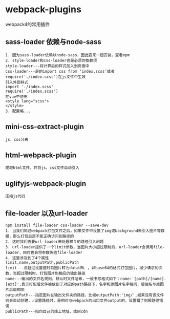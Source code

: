 # webpack-plugins
webpack4的常用插件
## sass-loader 依赖与node-sass
```
1. 因为sass-loader依赖以node-sass，因此要来一起安装，查看npm
2. style-loader和css-loader也是必须的依赖项
style-loader---将计算后的样式加入到页面中
css-loader---是的import css from ‘index.scss’或者require('./index.scss')在js文件中生效
引入外部样式
import './index.scss'
require('./index.scss')
在vue中使用
<style lang="scss">
</style>
3. 配置略...
```
## mini-css-extract-plugin 
`js，css分离`
## html-webpack-plugin
`提取html文件，并将js，css文件自动引入`
## uglifyjs-webpack-plugin
`压缩js代码`
## file-loader 以及url-loader
```
npm install file-loader css-loader --save-dev
1. 当我们同过webpack打包文件之后，如果文件中设置了img或background来引入图片等数据，那么打包后是不能正确访问到路径的
2. 这时我们去要url-loader来处理相关的路径引入问题
3. url-loader提供了一个limit参数，当图片大小超过限制后，url-loader会调用file-loader，同时也会将参数传给file-loader
4. 这里涉及到了4个属性
limit,name,outputPath,publicPath
limit---没超过设置值时将图片转为dataURL ，以base64的格式打包图片，减少请求的次数，当超过限制时，打包图片到相应的输出路径
name---输出的文件名规则，默认时文件哈希，一般书写格式如下：name:'[path]/[name].[ext]',表示打包后文件被放到了对应的path路径下，名字和原图片名字相同，后缀名与原图片后缀相同
outputPath---指定图片在输出文件夹的路径，比如outputPath:'img/',如果没有该文件则会自动创建，⚠️设置路径时，是相对与webpack的出口文件output的，设置错了则报路径错误
publicPath---指向自己的线上地址，或则cdn
 
```
